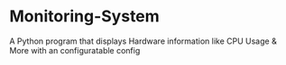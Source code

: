 # Monitoring-System
A Python program that displays Hardware information like CPU Usage &amp; More with an configuratable config
